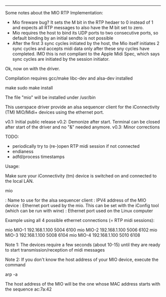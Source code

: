 ------------------------------------------------------------------------------------------------------------

Some notes about the MIO RTP Implementation:

- Mio fireware bug? It sets the M bit in the RTP hedaer to 0 instead of 1 and expects all RTP messages 
  to also have the M bit set to zero.
- Mio requires the host to bind its UDP ports to two consecutive ports, so default binding by an initial sendto is not possible
- After the first 3 sync cycles initiated by the host, the Mio itself initiates 2 sync cycles and accepts midi data only
  after these sny cycles have completed.
  IMO this is not compliant to the Apple Midi Spec, which says sync cycles are initiated by the session initiator.

Ok, now on with the driver.

Compilation requires gcc/make libc-dev and alsa-dev installed

make
sudo make install

The file "mio" will be installed under /usr/bin

This userspace driver provide an alsa sequencer client for the iConnectivity (TM) MIO/Midi+ devices using the ethernet port.

v0.1: Initial public release
v0.2: Demonize after start. Terminal can be closed after start of the driver and no "&" needed anymore.
v0.3: Minor corrections

TODO:
- periodically try to (re-)open RTP midi session if not connected
- endianess
- adfd/process timestamps

Usage:

Make sure your iConnectivity (tm) device is switched on and connected to the local LAN.

mio <alsa client name> <mio host address> <mio port> <local port>

<alsa client name> : Name to use for the alsa sequencer client
<mio host address> : IPV4 address of the MIO device
<mio port>         : Ethernet port used by the mio. This can be set with the iConfig tool (which can be run with wine) 
<local port>       : Ethernet port used on the Linux computer

Example using all 4 possible ethernet connections (= RTP midi sessions):

mio  MIO-1 192.168.1.100 5004 6100
mio  MIO-2 192.168.1.100 5006 6102
mio  MIO-3 192.168.1.100 5008 6104
mio  MIO-4 192.168.1.100 5010 6108

Note 1: The devices require a few seconds (about 10-15) until they are ready to start transmission/reception of midi messages

Note 2: If you don't know the host address of your MIO device, execute the command 

arp -a

The host address of the MIO will be the one whose MAC address starts with the sequence ac:7a:42



